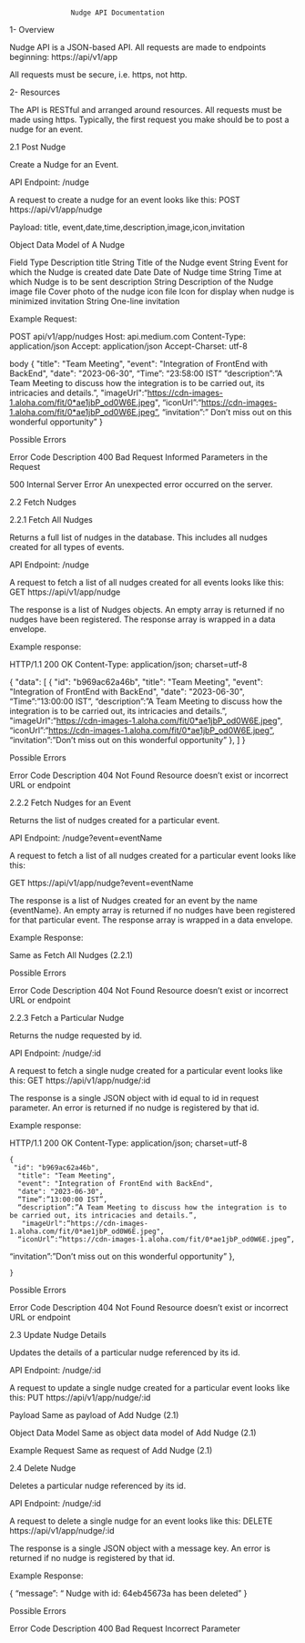 #

                   Nudge API Documentation

1- Overview

Nudge API is a JSON-based API. All requests are made to endpoints beginning: https://api/v1/app

All requests must be secure, i.e. https, not http.

2- Resources

The API is RESTful and arranged around resources. All requests must be made using https.
Typically, the first request you make should be to post a nudge for an event.

2.1 Post Nudge

Create a Nudge for an Event.

API Endpoint: /nudge

A request to create a nudge for an event looks like this:
POST https://api/v1/app/nudge

Payload:
title, event,date,time,description,image,icon,invitation

Object Data Model of A Nudge

Field
Type
Description
title
String
Title of the Nudge
event
String
Event for which the Nudge is created
date
Date
Date of Nudge
time
String
Time at which Nudge is to be sent
description
String
Description of the Nudge
image
file
Cover photo of the nudge
icon
file
Icon for display when nudge is minimized
invitation
String
One-line invitation

Example Request:

POST api/v1/app/nudges
Host: api.medium.com
Content-Type: application/json
Accept: application/json
Accept-Charset: utf-8

body
{
"title": "Team Meeting",
"event": "Integration of FrontEnd with BackEnd",
"date": "2023-06-30",
“Time”: “23:58:00 IST”
“description”:”A Team Meeting to discuss how the integration is to be carried out, its intricacies and details.”,
"imageUrl":“https://cdn-images-1.aloha.com/fit/0*ae1jbP_od0W6E.jpeg",
“iconUrl”:“https://cdn-images-1.aloha.com/fit/0*ae1jbP_od0W6E.jpeg”,
“invitation”:” Don’t miss out on this wonderful opportunity”
}

Possible Errors

Error Code
Description
400 Bad Request
Informed Parameters in the Request

500 Internal Server Error
An unexpected error occurred on the server.

2.2 Fetch Nudges

2.2.1 Fetch All Nudges

Returns a full list of nudges in the database. This includes all nudges created for all types of events.

API Endpoint: /nudge

A request to fetch a list of all nudges created for all events looks like this:
GET https://api/v1/app/nudge

The response is a list of Nudges objects. An empty array is returned if no nudges have been registered. The response array is wrapped in a data envelope.

Example response:

HTTP/1.1 200 OK
Content-Type: application/json; charset=utf-8

{
"data": [
{
"id": "b969ac62a46b",
"title": "Team Meeting",
"event": "Integration of FrontEnd with BackEnd",
"date": "2023-06-30",
“Time”:”13:00:00 IST”,
“description”:”A Team Meeting to discuss how the integration is to be carried out, its intricacies and details.”,
"imageUrl":“https://cdn-images-1.aloha.com/fit/0*ae1jbP_od0W6E.jpeg",
“iconUrl”:“https://cdn-images-1.aloha.com/fit/0*ae1jbP_od0W6E.jpeg”,
“invitation”:”Don’t miss out on this wonderful opportunity”
},
]
}

Possible Errors

Error Code
Description
404 Not Found
Resource doesn’t exist or incorrect URL or endpoint

2.2.2 Fetch Nudges for an Event

Returns the list of nudges created for a particular event.

API Endpoint: /nudge?event=eventName

A request to fetch a list of all nudges created for a particular event looks like this:

GET https://api/v1/app/nudge?event=eventName

The response is a list of Nudges created for an event by the name {eventName}. An empty array is returned if no nudges have been registered for that particular event. The response array is wrapped in a data envelope.

Example Response:

Same as Fetch All Nudges (2.2.1)

Possible Errors

Error Code
Description
404 Not Found
Resource doesn’t exist or incorrect URL or endpoint

2.2.3 Fetch a Particular Nudge

Returns the nudge requested by id.

API Endpoint: /nudge/:id

A request to fetch a single nudge created for a particular event looks like this:
GET https://api/v1/app/nudge/:id

The response is a single JSON object with id equal to id in request parameter. An error is returned if no nudge is registered by that id.

Example response:

HTTP/1.1 200 OK
Content-Type: application/json; charset=utf-8

    {
     "id": "b969ac62a46b",
      "title": "Team Meeting",
      "event": "Integration of FrontEnd with BackEnd",
      "date": "2023-06-30",
      “Time”:”13:00:00 IST”,
      “description”:”A Team Meeting to discuss how the integration is to be carried out, its intricacies and details.”,
       "imageUrl":“https://cdn-images-1.aloha.com/fit/0*ae1jbP_od0W6E.jpeg",
      “iconUrl”:“https://cdn-images-1.aloha.com/fit/0*ae1jbP_od0W6E.jpeg”,

“invitation”:”Don’t miss out on this wonderful opportunity”
},

    }

Possible Errors

Error Code
Description
404 Not Found
Resource doesn’t exist or incorrect URL or endpoint

2.3 Update Nudge Details

Updates the details of a particular nudge referenced by its id.

API Endpoint: /nudge/:id

A request to update a single nudge created for a particular event looks like this:
PUT https://api/v1/app/nudge/:id

Payload
Same as payload of Add Nudge (2.1)

Object Data Model
Same as object data model of Add Nudge (2.1)

Example Request
Same as request of Add Nudge (2.1)

2.4 Delete Nudge

Deletes a particular nudge referenced by its id.

API Endpoint: /nudge/:id

A request to delete a single nudge for an event looks like this:
DELETE https://api/v1/app/nudge/:id

The response is a single JSON object with a message key. An error is returned if no nudge is registered by that id.

Example Response:

{
“message”: “ Nudge with id: 64eb45673a has been deleted”
}

Possible Errors

Error Code
Description
400 Bad Request
Incorrect Parameter
